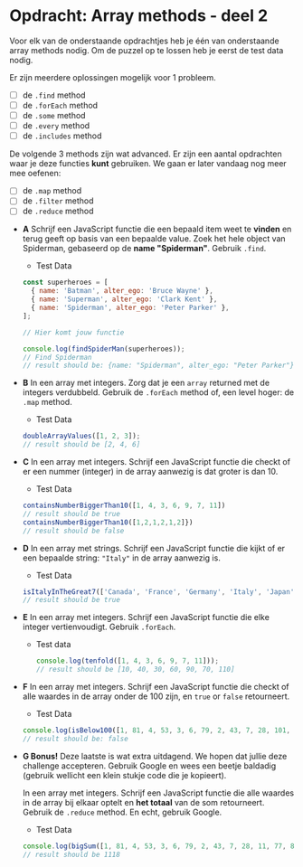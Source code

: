 # Opdracht: Array methods - deel 2

Voor elk van de onderstaande opdrachtjes heb je één van onderstaande array methods nodig. Om de puzzel op te lossen heb je eerst de test data nodig.

Er zijn meerdere oplossingen mogelijk voor 1 probleem.

- [ ] de `.find` method
- [ ] de `.forEach` method
- [ ] de `.some` method
- [ ] de `.every` method
- [ ] de `.includes` method

De volgende 3 methods zijn wat advanced. Er zijn een aantal opdrachten waar je deze functies **kunt** gebruiken. We gaan er later vandaag nog meer mee oefenen:

- [ ] de `.map` method
- [ ] de `.filter` method
- [ ] de `.reduce` method

- **A** Schrijf een JavaScript functie die een bepaald item weet te **vinden** en terug geeft op basis van een bepaalde value.
  Zoek het hele object van Spiderman, gebaseerd op de **name "Spiderman"**. Gebruik `.find`.

  - Test Data

  ```javascript
  const superheroes = [
    { name: 'Batman', alter_ego: 'Bruce Wayne' },
    { name: 'Superman', alter_ego: 'Clark Kent' },
    { name: 'Spiderman', alter_ego: 'Peter Parker' },
  ];

  // Hier komt jouw functie

  console.log(findSpiderMan(superheroes));
  // Find Spiderman
  // result should be: {name: "Spiderman", alter_ego: "Peter Parker"}
  ```

- **B** In een array met integers. Zorg dat je een `array` returned met de integers verdubbeld. Gebruik de `.forEach` method of, een level hoger: de `.map` method.

  - Test Data

  ```javascript
  doubleArrayValues([1, 2, 3]);
  // result should be [2, 4, 6]
  ```

- **C** In een array met integers. Schrijf een JavaScript functie die checkt of er een nummer (integer) in de array aanwezig is dat groter is dan 10.

  - Test Data

  ```javascript
  containsNumberBiggerThan10([1, 4, 3, 6, 9, 7, 11])
  // result should be true
  containsNumberBiggerThan10([1,2,1,2,1,2]})
  // result should be false
  ```

- **D** In een array met strings. Schrijf een JavaScript functie die kijkt of er een bepaalde string: `"Italy"` in de array aanwezig is.

  - Test Data

  ```javascript
  isItalyInTheGreat7(['Canada', 'France', 'Germany', 'Italy', 'Japan', 'United Kingdom', 'United States']);
  // result should be true
  ```

- **E** In een array met integers. Schrijf een JavaScript functie die elke integer vertienvoudigt. Gebruik `.forEach`.

  - Test data

    ```javascript
    console.log(tenfold([1, 4, 3, 6, 9, 7, 11]));
    // result should be [10, 40, 30, 60, 90, 70, 110]
    ```

- **F** In een array met integers. Schrijf een JavaScript functie die checkt of alle waardes in de array onder de 100 zijn, en `true` or `false` retourneert.

  - Test Data

  ```javascript
  console.log(isBelow100([1, 81, 4, 53, 3, 6, 79, 2, 43, 7, 28, 101, 11, 77, 84, 98]));
  // result should be: false
  ```

- **G Bonus!** Deze laatste is wat extra uitdagend. We hopen dat jullie deze challenge accepteren. Gebruik Google en wees een beetje baldadig (gebruik wellicht een klein stukje code die je kopieert).

  In een array met integers. Schrijf een JavaScript functie die alle waardes in de array bij elkaar optelt en **het totaal** van de som retourneert. Gebruik de `.reduce` method. En echt, gebruik Google.

  - Test Data

  ```javascript
  console.log(bigSum([1, 81, 4, 53, 3, 6, 79, 2, 43, 7, 28, 11, 77, 84, 98, 101, 206, 234]));
  // result should be 1118
  ```
